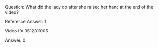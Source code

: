 Question: What did the lady do after she raised her hand at the end of the video?

Reference Answer: 1

Video ID: 3512311005

Answer: 0

